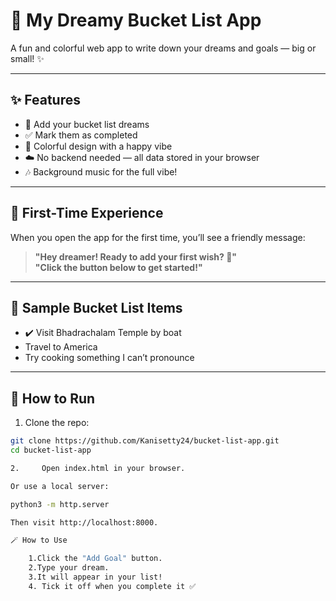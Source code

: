 # 🌸 My Dreamy Bucket List App

A fun and colorful web app to write down your dreams and goals — big or small! ✨

---

## ✨ Features

- 📝 Add your bucket list dreams  
- ✅ Mark them as completed  
- 🌈 Colorful design with a happy vibe  
- ☁️ No backend needed — all data stored in your browser  
- 🎶 Background music for the full vibe!

---

## 🎉 First-Time Experience

When you open the app for the first time, you’ll see a friendly message:

> **"Hey dreamer! Ready to add your first wish? 🌟"**  
> **"Click the button below to get started!"**

---

## 📸 Sample Bucket List Items

- ✔️ Visit Bhadrachalam Temple by boat  
- Travel to America  
- Try cooking something I can’t pronounce  

---

## 🚀 How to Run

1. Clone the repo:

```bash
git clone https://github.com/Kanisetty24/bucket-list-app.git
cd bucket-list-app

2.     Open index.html in your browser.

Or use a local server:

python3 -m http.server

Then visit http://localhost:8000.

🪄 How to Use

    1.Click the "Add Goal" button.
    2.Type your dream.
    3.It will appear in your list!
    4. Tick it off when you complete it ✅

